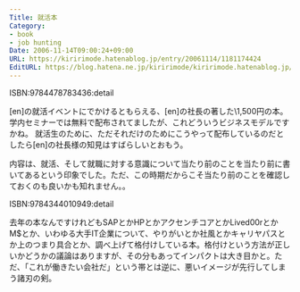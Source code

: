 ```yaml
---
Title: 就活本
Category:
- book
- job hunting
Date: 2006-11-14T09:00:24+09:00
URL: https://kiririmode.hatenablog.jp/entry/20061114/1181174424
EditURL: https://blog.hatena.ne.jp/kiririmode/kiririmode.hatenablog.jp/atom/entry/8454420450078217926
---
```



ISBN:9784478783436:detail

[en]の就活イベントにでかけるともらえる、[en]の社長の著した\1,500円の本。学内セミナーでは無料で配布されてましたが、これどういうビジネスモデルですかね。
就活生のために、ただそれだけのためにこうやって配布しているのだとしたら[en]の社長様の知見はすばらしいとおもう。


内容は、就活、そして就職に対する意識について当たり前のことを当たり前に書いてあるという印象でした。ただ、この時期だからこそ当たり前のことを確認しておくのも良いかも知れません。。

ISBN:9784344010949:detail

去年の本なんですけれどもSAРとかHРとかアクセンチコアとかLived00rとかM$とか、いわゆる大手IT企業について、やりがいとか社風とかキャリヤパスとか上のつまり具合とか、調べ上げて格付けしている本。格付けという方法が正しいかどうかの議論はありますが、その分もあってインパクトは大き目かと。ただ、「これが働きたい会社だ」という帯とは逆に、悪いイメージが先行してしまう諸刃の剣。 
